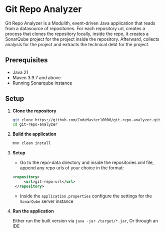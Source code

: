 # Git Repo Analyzer

Git Repo Analyzer is a Modulith, event-driven Java application that reads from a datasource of repositories.
For each repository url, creates a process that clones the repository locally, inside the repo,
it creates a SonarQube project for the project inside the repository.
Afterward, collects analysis for the project and extracts the technical debt for the project.

## Prerequisites

- Java 21
- Maven 3.9.7 and above
- Running Sonarqube instance

## Setup

1. **Clone the repository**

   ```bash
   git clone https://github.com/CodeMaster10000/git-repo-analyzer.git
   cd git-repo-analyzer
   ```

2. **Build the application**

    ```bash
    mvn clean install
    ```

3. **Setup**

   - Go to the repo-data directory and inside the repositories.xml file,
     append any repo urls of your choice in the format:
   
   ```xml
   <repository>
        <url>git-repo-url</url>
    </repository>
   ```
   
   - Inside the `application.properties` configure the settings for the `SonarQube` server instance

4. **Run the application**

   Either run the built version via `java -jar /target/*.jar`,
   Or through an IDE
